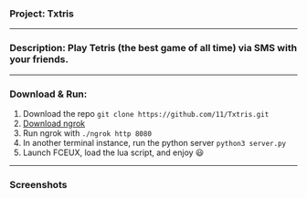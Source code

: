 ### Project: Txtris

---

### Description: Play Tetris (the best game of all time) via SMS with your friends.

---

### Download & Run: 
1. Download the repo `git clone https://github.com/11/Txtris.git`
2. [Download ngrok](https://ngrok.com/download)
3. Run ngrok with `./ngrok http 8080`
4. In another terminal instance, run the python server `python3 server.py` 
5. Launch FCEUX, load the lua script, and enjoy :smiley:

---

### Screenshots
